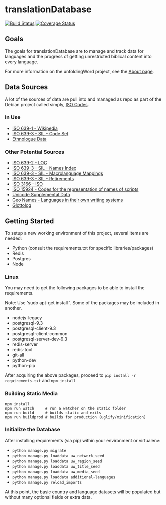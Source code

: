translationDatabase
===================

[![Build Status](https://travis-ci.org/unfoldingWord-dev/translationDatabaseWeb.svg)](https://travis-ci.org/unfoldingWord-dev/translationDatabaseWeb)
[![Coverage Status](https://img.shields.io/coveralls/unfoldingWord-dev/translationDatabaseWeb.svg)](https://coveralls.io/r/unfoldingWord-dev/translationDatabaseWeb)

## Goals

The goals for translationDatabase are to manage and track data for languages and the progress of getting unrestricted biblical content into every language.

For more information on the unfoldingWord project, see the [About page](https://unfoldingword.org/about/).

## Data Sources

A lot of the sources of data are pull into and managed as repo as part of the
Debian project called simply, [ISO Codes](https://alioth.debian.org/anonscm/git/iso-codes/iso-codes.git).

### In Use

* [ISO 639-1 - Wikipedia](http://en.wikipedia.org/wiki/List_of_ISO_639-1_codes)
* [ISO 639-3 - SIL - Code Set](http://www-01.sil.org/iso639-3/iso-639-3.tab)
* [Ethnologue Data](http://www.ethnologue.com/codes/download-code-tables)

### Other Potential Sources

* [ISO 639-2 - LOC](http://www.loc.gov/standards/iso639-2/)
* [ISO 639-3 - SIL - Names Index](http://www-01.sil.org/iso639-3/iso-639-3_Name_Index.tab)
* [ISO 639-3 - SIL - Macrolanguage Mappings](http://www-01.sil.org/iso639-3/iso-639-3-macrolanguages.tab)
* [ISO 639-3 - SIL - Retirements](http://www-01.sil.org/iso639-3/iso-639-3_Retirements.tab)
* [ISO 3166 - ISO](http://www.iso.org/iso/country_codes)
* [ISO 15924 - Codes for the representation of names of scripts](http://www.unicode.org/iso15924/iso15924.txt.zip)
* [Unicode Supplemental Data](http://unicode.org/repos/cldr/trunk/common/supplemental/supplementalData.xml)
* [Geo Names - Languages in their own writing systems](http://www.geonames.de/languages.html)
* [Glottolog](http://glottolog.org)

## Getting Started

To setup a new working environment of this project, several items are needed:

* Python (consult the requirements.txt for specific libraries/packages)
* Redis
* Postgres
* Node

### Linux

You may need to get the following packages to be able to install the requirements.

Note: Use 'sudo apt-get install <package-name>'. Some of the packages may be included in another.

* nodejs-legacy
* postgresql-9.3
* postgresql-client-9.3
* postgresql-client-common
* postgresql-server-dev-9.3
* redis-server
* redis-tool
* git-all
* python-dev
* python-pip

After acquiring the above packages, proceed to `pip install -r requirements.txt` and `npm install`

### Building Static Media

    npm install
    npm run watch     # run a watcher on the static folder
    npm run build     # builds static and exits
    npm run buildprod # builds for production (uglify/minification)


### Initialize the Database

After installing requirements (via pip) within your environment or virtualenv:

* `python manage.py migrate`
* `python manage.py loaddata uw_network_seed`
* `python manage.py loaddata uw_region_seed`
* `python manage.py loaddata uw_title_seed`
* `python manage.py loaddata uw_media_seed`
* `python manage.py loaddata additional-languages`
* `python manage.py reload_imports`

At this point, the basic country and language datasets will be populated but without many optional fields or extra data.
